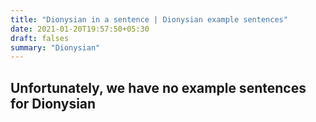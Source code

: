 ```yaml
---
title: "Dionysian in a sentence | Dionysian example sentences"
date: 2021-01-20T19:57:50+05:30
draft: falses
summary: "Dionysian"
---
```

## Unfortunately, we have no example sentences for Dionysian                 
